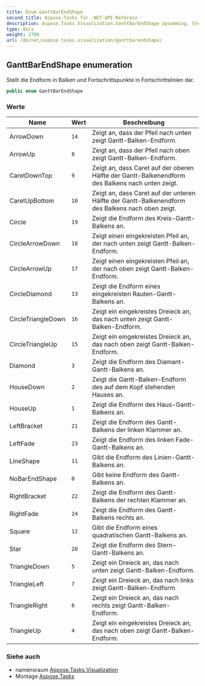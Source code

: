 ```yaml
---
title: Enum GanttBarEndShape
second_title: Aspose.Tasks für .NET-API-Referenz
description: Aspose.Tasks.Visualization.GanttBarEndShape opsomming. Stellt die Endform in Balken und Fortschrittspunkte in Fortschrittslinien dar.
type: docs
weight: 2700
url: /de/net/aspose.tasks.visualization/ganttbarendshape/
---
```

## GanttBarEndShape enumeration

Stellt die Endform in Balken und Fortschrittspunkte in Fortschrittslinien dar.

```csharp
public enum GanttBarEndShape
```

### Werte

| Name | Wert | Beschreibung |
| --- | --- | --- |
| ArrowDown | `14` | Zeigt an, dass der Pfeil nach unten zeigt Gantt-Balken-Endform. |
| ArrowUp | `8` | Zeigt an, dass der Pfeil nach oben zeigt Gantt-Balken-Endform. |
| CaretDownTop | `9` | Zeigt an, dass Caret auf der oberen Hälfte der Gantt-Balkenendform des Balkens nach unten zeigt. |
| CaretUpBottom | `10` | Zeigt an, dass Caret auf der unteren Hälfte der Gantt-Balkenendform des Balkens nach oben zeigt. |
| Circle | `19` | Zeigt die Endform des Kreis-Gantt-Balkens an. |
| CircleArrowDown | `18` | Zeigt einen eingekreisten Pfeil an, der nach unten zeigt Gantt-Balken-Endform. |
| CircleArrowUp | `17` | Zeigt einen eingekreisten Pfeil an, der nach oben zeigt Gantt-Balken-Endform. |
| CircleDiamond | `13` | Zeigt die Endform eines eingekreisten Rauten-Gantt-Balkens an. |
| CircleTriangleDown | `16` | Zeigt ein eingekreistes Dreieck an, das nach unten zeigt Gantt-Balken-Endform. |
| CircleTriangleUp | `15` | Zeigt ein eingekreistes Dreieck an, das nach oben zeigt Gantt-Balken-Endform. |
| Diamond | `3` | Zeigt die Endform des Diamant-Gantt-Balkens an. |
| HouseDown | `2` | Zeigt die Gantt-Balken-Endform des auf dem Kopf stehenden Hauses an. |
| HouseUp | `1` | Zeigt die Endform des Haus-Gantt-Balkens an. |
| LeftBracket | `21` | Zeigt die Endform des Gantt-Balkens der linken Klammer an. |
| LeftFade | `23` | Zeigt die Endform des linken Fade-Gantt-Balkens an. |
| LineShape | `11` | Gibt die Endform des Linien-Gantt-Balkens an. |
| NoBarEndShape | `0` | Gibt keine Endform des Gantt-Balkens an. |
| RightBracket | `22` | Zeigt die Endform des Gantt-Balkens der rechten Klammer an. |
| RightFade | `24` | Zeigt die Endform des Gantt-Balkens rechts an. |
| Square | `12` | Gibt die Endform eines quadratischen Gantt-Balkens an. |
| Star | `20` | Zeigt die Endform des Stern-Gantt-Balkens an. |
| TriangleDown | `5` | Zeigt ein Dreieck an, das nach unten zeigt Gantt-Balken-Endform. |
| TriangleLeft | `7` | Zeigt ein Dreieck an, das nach links zeigt Gantt-Balken-Endform. |
| TriangleRight | `6` | Zeigt ein Dreieck an, das nach rechts zeigt Gantt-Balken-Endform. |
| TriangleUp | `4` | Zeigt ein eingekreistes Dreieck an, das nach oben zeigt Gantt-Balken-Endform. |

### Siehe auch

* namensraum [Aspose.Tasks.Visualization](../../aspose.tasks.visualization/)
* Montage [Aspose.Tasks](../../)


